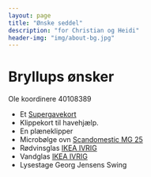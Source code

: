 ```yaml
---
layout: page
title: "Ønske seddel"
description: "for Christian og Heidi"
header-img: "img/about-bg.jpg"
---
```

# Bryllups ønsker

Ole koordinere 40108389

* Et [Supergavekort](https://www.gavekortet.dk/supergiftcard.aspx)
* Klippekort til havehjælp.
* En plæneklipper
* Microbølge ovn [Scandomestic MG 25](http://www.skousen.dk/hvidevarer/mikroboelgeovne/fritstaaende-mikroovne/scandomestic-mig-25/)
* Rødvinsglas [IKEA IVRIG](http://www.ikea.com/dk/da/catalog/products/70258317/)
* Vandglas [IKEA IVRIG](http://www.ikea.com/dk/da/catalog/products/50258323/)
* Lysestage Georg Jensens Swing

